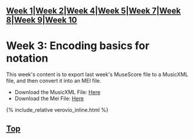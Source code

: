 [Week 1](Week1.md)|[Week 2](Week2.md)|[Week 4](Week4.md)|[Week 5](Week5.md)|[Week 7](Week7.md)|[Week 8](Week8.md)|[Week 9](Week9.md)|[Week 10](Week10.md)
---
# Week 3: Encoding basics for notation
 This week's content is to export last week's MuseScore file to a MusicXML file, and then convert it into an MEI file.

- Download the MusicXML File: [Here](data/Week3.musicxml)
- Download the Mei File: [Here](data/Week3.mei)

{% include_relative verovio_inline.html %}
## <a href="#top" id="myBtn" title="Go to top">Top</a>
